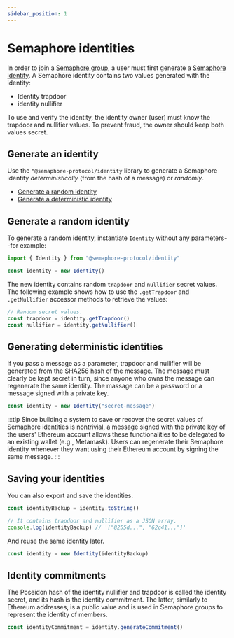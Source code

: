 ```yaml
---
sidebar_position: 1
---
```


# Semaphore identities

In order to join a [Semaphore group](/docs/glossary#semaphore-group), a user must first generate a [Semaphore identity](/docs/glossary#semaphore-identity).
A Semaphore identity contains two values generated with the identity:

- Identity trapdoor
- identity nullifier

To use and verify the identity, the identity owner (user) must know the trapdoor and nullifier values.
To prevent fraud, the owner should keep both values secret.

## Generate an identity

Use the `"@semaphore-protocol/identity` library to generate a Semaphore identity _deterministically_ (from the hash of a message) or _randomly_.

- [Generate a random identity](#generate-a-random-identity)
- [Generate a deterministic identity](#generate-a-deterministic-identity)

## Generate a random identity

To generate a random identity, instantiate `Identity` without any parameters--for example:

```ts
import { Identity } from "@semaphore-protocol/identity"

const identity = new Identity()
```

 The new identity contains random `trapdoor` and `nullifier` secret values.
 The following example shows how to use the `.getTrapdoor` and `.getNullifier` accessor methods to retrieve the values:

```ts
// Random secret values.
const trapdoor = identity.getTrapdoor()
const nullifier = identity.getNullifier()
```

## Generating deterministic identities

If you pass a message as a parameter, trapdoor and nullifier will be generated from the SHA256 hash of the message. The message must clearly be kept secret in turn, since anyone who owns the message can regenerate the same identity. The massage can be a password or a message signed with a private key.

```ts
const identity = new Identity("secret-message")
```

:::tip
Since building a system to save or recover the secret values of Semaphore identities is nontrivial, a message signed with the private key of the users' Ethereum account allows these functionalities to be delegated to an existing wallet (e.g., Metamask). Users can regenerate their Semaphore identity whenever they want using their Ethereum account by signing the same message.
:::

## Saving your identities

You can also export and save the identities.

```ts
const identityBackup = identity.toString()

// It contains trapdoor and nullifier as a JSON array.
console.log(identityBackup) // '["8255d...", "62c41..."]'
```

And reuse the same identity later.

```ts
const identity = new Identity(identityBackup)
```

## Identity commitments

The Poseidon hash of the identity nullifier and trapdoor is called the identity secret, and its hash is the identity commitment. The latter, similarly to Ethereum addresses, is a public value and is used in Semaphore groups to represent the identity of members.

```ts
const identityCommitment = identity.generateCommitment()
```
